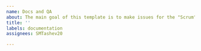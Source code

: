```yaml
---
name: Docs and QA
about: The main goal of this template is to make issues for the "Scrum"
title: ''
labels: documentation
assignees: SMTashev20

---
```




